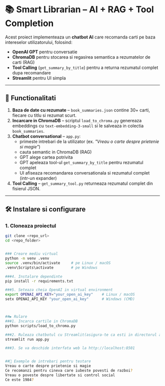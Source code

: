 # 📚 Smart Librarian – AI + RAG + Tool Completion

Acest proiect implementeaza un **chatbot AI** care recomanda carti pe baza intereselor utilizatorului, folosind:

- **OpenAI GPT** pentru conversatie
- **ChromaDB** pentru stocarea si regasirea semantica a rezumatelor de carti (RAG)
- **Tool Calling** (`get_summary_by_title`) pentru a returna rezumatul complet dupa recomandare
- **Streamlit** pentru UI simpla

---

## 🚀 Functionalitati

1. **Baza de date cu rezumate** – `book_summaries.json` contine 30+ carti, fiecare cu titlu si rezumat scurt.
2. **Incarcare in ChromaDB** – scriptul `load_to_chroma.py` genereaza embeddings cu `text-embedding-3-small` si le salveaza in colectia `book_summaries`.
3. **Chatbot conversational** – `app.py`:
   - primeste intrebari de la utilizator (ex. *"Vreau o carte despre prietenie si magie"*)
   - cauta semantic in ChromaDB (RAG)
   - GPT alege cartea potrivita
   - GPT apeleaza tool-ul `get_summary_by_title` pentru rezumatul complet
   - UI afiseaza recomandarea conversationala si rezumatul complet (intr-un expander)
4. **Tool Calling** – `get_summary_tool.py` returneaza rezumatul complet din fisierul JSON.

---

## 🛠️ Instalare si configurare

### 1. Cloneaza proiectul
```bash
git clone <repo_url>
cd <repo_folder>


### Creare mediu virtual
python -m venv .venv
source .venv/bin/activate     # pe Linux / macOS
.venv\Scripts\activate        # pe Windows

###4. Instalare dependinte
pip install -r requirements.txt

###5. Seteaza cheia OpenAI in virtual environment
export OPENAI_API_KEY="your_open_ai_key"    # Linux / macOS
setx OPENAI_API_KEY "your_open_ai_key"      # Windows (CMD)



##▶️ Rulare
###1. Incarca cartile in ChromaDB
python scripts/load_to_chroma.py

###2. Ruleaza chatbotul cu Streamlit(asigura-te ca esti in directorul app)
streamlit run app.py

###3. Se va deschide interfata web la http://localhost:8501


##📌 Exemple de intrebari pentru testare
Vreau o carte despre prietenie si magie
Ce recomanzi pentru cineva care iubeste povesti de razboi?
Vreau o poveste despre libertate si control social
Ce este 1984?
